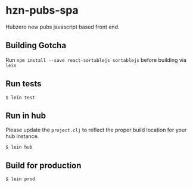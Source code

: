 # hzn-pubs-spa

Hubzero new pubs javascript based front end.

## Building Gotcha

Run `npm install --save react-sortablejs sortablejs` before building via `lein`

## Run tests

    $ lein test

## Run in hub

Please update the `project.clj` to reflect the proper build location for your hub instance.

    $ lein hub

## Build for production

    $ lein prod

